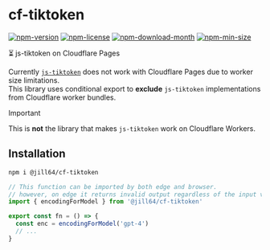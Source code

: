 <!----- BEGIN GHOST DOCS HEADER ----->

# cf-tiktoken

<!----- BEGIN GHOST DOCS BADGES -----><a href="https://npmjs.com/package/@jill64/cf-tiktoken"><img src="https://img.shields.io/npm/v/@jill64/cf-tiktoken" alt="npm-version" /></a> <a href="https://npmjs.com/package/@jill64/cf-tiktoken"><img src="https://img.shields.io/npm/l/@jill64/cf-tiktoken" alt="npm-license" /></a> <a href="https://npmjs.com/package/@jill64/cf-tiktoken"><img src="https://img.shields.io/npm/dm/@jill64/cf-tiktoken" alt="npm-download-month" /></a> <a href="https://npmjs.com/package/@jill64/cf-tiktoken"><img src="https://img.shields.io/bundlephobia/min/@jill64/cf-tiktoken" alt="npm-min-size" /></a><!----- END GHOST DOCS BADGES ----->

⏳ js-tiktoken on Cloudflare Pages

<!----- END GHOST DOCS HEADER ----->

Currently [`js-tiktoken`](https://github.com/dqbd/tiktoken/tree/main/js) does not work with Cloudflare Pages due to worker size limitations.  
This library uses conditional export to **exclude** `js-tiktoken` implementations from Cloudflare worker bundles.

> [!IMPORTANT]
> This is **not** the library that makes `js-tiktoken` work on Cloudflare Workers.

## Installation

```sh
npm i @jill64/cf-tiktoken
```

```js
// This function can be imported by both edge and browser.
// however, on edge it returns invalid output regardless of the input value.
import { encodingForModel } from '@jill64/cf-tiktoken'

export const fn = () => {
  const enc = encodingForModel('gpt-4')
  // ...
}
```
